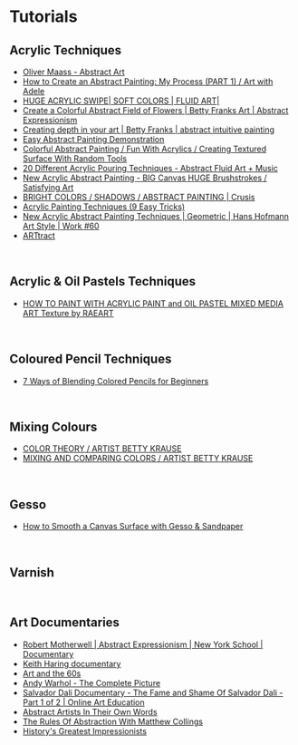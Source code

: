# Tutorials

## Acrylic Techniques

- [Oliver Maass - Abstract Art](https://www.youtube.com/user/maasstube/videos)
- [How to Create an Abstract Painting: My Process (PART 1) / Art with Adele](https://www.youtube.com/watch?v=3-vJ1c8V0ZU)
- [HUGE ACRYLIC SWIPE| SOFT COLORS | FLUID ART|](https://www.youtube.com/watch?v=cT-yoQNdV9g)
- [Create a Colorful Abstract Field of Flowers | Betty Franks Art | Abstract Expressionism](https://www.youtube.com/watch?v=UhG3iY49LmQ)
- [Creating depth in your art | Betty Franks | abstract intuitive painting](https://www.youtube.com/watch?v=yfhL_rEyDgU)
- [Easy Abstract Painting Demonstration](https://www.youtube.com/watch?v=gep4Yaq8ohU)
- [Colorful Abstract Painting / Fun With Acrylics / Creating Textured Surface With Random Tools](https://www.youtube.com/watch?v=MiBj7Jl_wKo)
- [20 Different Acrylic Pouring Techniques - Abstract Fluid Art + Music](https://www.youtube.com/watch?v=9eEZmcjY1Uo&t=1359s)
- [New Acrylic Abstract Painting - BIG Canvas HUGE Brushstrokes / Satisfying Art](https://www.youtube.com/watch?v=nCd960Ijv54)
- [BRIGHT COLORS / SHADOWS / ABSTRACT PAINTING | Crusis](https://www.youtube.com/watch?v=za_B7a_HiKE)
- [Acrylic Painting Techniques (9 Easy Tricks)](https://www.youtube.com/watch?v=TFLpCwMxnnc)
- [New Acrylic Abstract Painting Techniques | Geometric | Hans Hofmann Art Style | Work #60](https://www.youtube.com/watch?v=Si1wh2x2vm4)
- [ARTtract](https://www.youtube.com/channel/UCqCgR5MaZJGBXgltEpAtxDw)

<br/>

## Acrylic & Oil Pastels Techniques

- [HOW TO PAINT WITH ACRYLIC PAINT and OIL PASTEL MIXED MEDIA ART Texture by RAEART](https://www.youtube.com/watch?v=atlr2cU1KEU)

<br/>


## Coloured Pencil Techniques

- [7 Ways of Blending Colored Pencils for Beginners](https://www.youtube.com/watch?v=LeYitWpA6ZU)

<br/>

## Mixing Colours
- [COLOR THEORY / ARTIST BETTY KRAUSE](https://www.youtube.com/watch?v=G_IBKN55gxQ&t=1411s)
- [MIXING AND COMPARING COLORS / ARTIST BETTY KRAUSE](https://www.youtube.com/watch?v=2FzZKyERb0k&t=278s)

<br/>

## Gesso

- [How to Smooth a Canvas Surface with Gesso & Sandpaper](https://www.youtube.com/watch?v=recx2LvcBRE)

<br/>

## Varnish

<br/>

## Art Documentaries

- [Robert Motherwell | Abstract Expressionism | New York School | Documentary](https://www.youtube.com/watch?v=1nuAmmi13eg)
- [Keith Haring documentary](https://www.youtube.com/watch?v=Mrhk7UYq59o&t=1215s)
- [Art and the 60s](https://www.youtube.com/watch?v=7anAtAgEpFs)
- [Andy Warhol - The Complete Picture](https://www.youtube.com/watch?v=KnhqRiJ4KH8&t=8074s)
- [Salvador Dali Documentary - The Fame and Shame Of Salvador Dali - Part 1 of 2 | Online Art Education](https://www.youtube.com/watch?v=GCitwgX8z34)
- [Abstract Artists In Their Own Words](https://www.youtube.com/watch?v=05L_INjOl-U)
- [The Rules Of Abstraction With Matthew Collings](https://www.youtube.com/watch?v=Bg3oQ_OqQ_o)
- [History's Greatest Impressionists](https://www.youtube.com/watch?v=kzjRJzhnn8k)

<br/>
